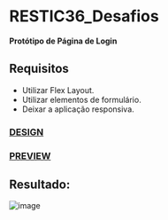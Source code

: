 # RESTIC36_Desafios
**Protótipo de Página de Login**

## Requisitos
* Utilizar Flex Layout.
* Utilizar elementos de formulário.
* Deixar a aplicação responsiva.
### [DESIGN]([https://gabriel-gald1n0.github.io/Restic36-Fullstack/](https://www.figma.com/design/dOUuNSCzhc5qYlXF21HIgl/Atividade-Unidade-1---ResTIC36?node-id=0-1&m=dev))
### [PREVIEW](https://gabriel-gald1n0.github.io/Restic36-Fullstack/)
## Resultado: 
![image](https://github.com/user-attachments/assets/e01119a7-531a-40f8-975b-55e98d228742)
